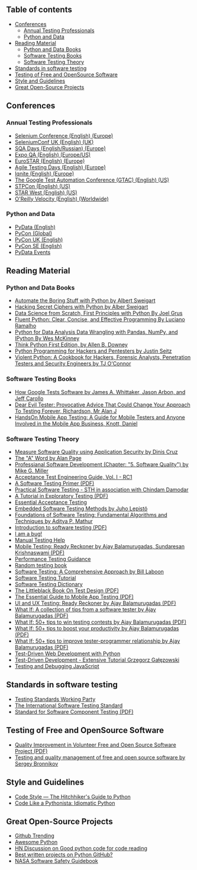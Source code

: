 ## Table of contents
<!-- MarkdownTOC depth=3 autoanchor=true autolink=true bracket=round -->

- [Conferences](#conferences)
    - [Annual Testing Professionals](#annual-testing-professionals)
    - [Python and Data](#python-and-data)
- [Reading Material](#reading-material)
    - [Python and Data Books](#python-and-data-books)
    - [Software Testing Books](#software-testing-books)
    - [Software Testing Theory](#software-testing-theory)
- [Standards in software testing](#standards-in-software-testing)
- [Testing of Free and OpenSource Software](#testing-of-free-and-opensource-software)
- [Style and Guidelines](#style-and-guidelines)
- [Great Open-Source Projects](#great-open-source-projects)

<!-- /MarkdownTOC -->


<a name="conferences"></a>
## Conferences
<a name="annual-testing-professionals"></a>
### Annual Testing Professionals
* [Selenium Conference (English) (Europe)](http://www.seleniumconf.com)
* [SeleniumConf UK (English) (UK)](http://www.seleniumconf.co.uk)
* [SQA Days (English/Russian) (Europe)](http://sqadays.com/en/index)
* [Expo QA (English) (Europe/US)](http://www.expoqa.com/en/index.php)
* [EuroSTAR (English) (Europe)](http://www.eurostarconferences.com/)
* [Agile Testing Days (English) (Europe)](http://www.agiletestingdays.com/)
* [Iqnite (English) (Europe)](http://www.iqnite-conferences.com/index.aspx)
* [The Google Test Automation Conference (GTAC) (English) (US)](https://developers.google.com/google-test-automation-conference/)
* [STPCon (English) (US)](http://www.stpcon.com/)
* [STAR West (English) (US)](http://starwest.techwell.com/)
* [O'Reilly Velocity (English) (Worldwide)](http://conferences.oreilly.com/velocity)

<a name="python-and-data"></a>
### Python and Data
* [PyData (English)](http://pydata.org/events/)
* [PyCon (Global)](http://www.pycon.org/)
* [PyCon UK (English)](http://www.pyconuk.org/)
* [PyCon SE (English)](http://www.pycon.se/)
* [PyData Events](http://pydata.org/events.html)

<a name="reading-material"></a>
## Reading Material
<a name="python-and-data-books"></a>
### Python and Data Books
* [Automate the Boring Stuff with Python by Albert Sweigart](https://automatetheboringstuff.com/)
* [Hacking Secret Ciphers with Python by Alber Sweigart](https://inventwithpython.com/hacking/)
* [Data Science from Scratch, First Principles with Python By Joel Grus](http://shop.oreilly.com/product/0636920033400.do)
* [Fluent Python: Clear, Concise, and Effective Programming By Luciano Ramalho](http://shop.oreilly.com/product/0636920032519.do)
* [Python for Data Analysis Data Wrangling with Pandas, NumPy, and IPython By Wes McKinney](http://shop.oreilly.com/product/0636920023784.do)
* [Think Python First Edition, by Allen B. Downey](http://greenteapress.com/wp/think-python/)
* [Python Programming for Hackers and Pentesters by Justin Seitz](https://www.nostarch.com/blackhatpython)
* [Violent Python: A Cookbook for Hackers, Forensic Analysts, Penetration Testers and Security Engineers by TJ O'Connor](https://www.amazon.com/Violent-Python-Cookbook-Penetration-Engineers/dp/1597499579)

<a name="software-testing-books"></a>
### Software Testing Books
* [How Google Tests Software by James A. Whittaker, Jason Arbon, and Jeff Carollo](https://books.google.co.uk/books?id=vHlTOVTKHeUC&redir_esc=y)
* [Dear Evil Tester: Provocative Advice That Could Change Your Approach To Testing Forever, Richardson, Mr Alan J](https://www.amazon.com/Dear-Evil-Tester-Provocative-Approach/dp/0956733271)
* [HandsOn Mobile App Testing: A Guide for Mobile Testers and Anyone Involved in the Mobile App Business, Knott, Daniel](http://adventuresinqa.com/hands-on-mobile-app-testing/)

<a name="software-testing-theory"></a>
### Software Testing Theory
* [Measure Software Quality using Application Security by Dinis Cruz](https://github.com/DinisCruz/Book_Software_Quality/tree/master/content)
* [The "A" Word by Alan Page](https://leanpub.com/TheAWord)
* [Professianal Software Development (Chapter: "5. Software Quality") by Mike G. Miller](http://mixmastamyk.bitbucket.org/pro_soft_dev/)
* [Acceptance Test Engineering Guide, Vol. I - RC1](https://testingguidance.codeplex.com/)
* [A Software Testing Primer (PDF)](http://www.nickjenkins.net/prose/testingPrimer.pdf)
* [Practical Software Testing - STH in association with Chindam Damodar](http://www.softwaretestinghelp.com/practical-software-testing-new-free-ebook-download/)
* [A Tutorial in Exploratory Testing (PDF)](http://www.kaner.com/pdfs/QAIExploring.pdf)
* [Essential Acceptance Testing](https://leanpub.com/essential_acceptance_testing/c/HgPDBsxyYT6q)
* [Embedded Software Testing Methods by Juho Lepistö](https://www.theseus.fi/bitstream/handle/10024/46873/Lepisto_Juho.pdf?sequence=1)
* [Foundations of Software Testing: Fundamental Algorithms and Techniques by Aditya P. Mathur](http://my.safaribooksonline.com/book/software-engineering-and-development/software-testing/9788131707951)
* [Introduction to software testing (PDF)](http://ebooks.allfree-stuff.com/eBooks_down/Software%20Testing/Introduction%20to%20Software%20Testing.pdf)
* [I am a bug!](http://www.amibug.com/iamabug/p01.html)
* [Manual Testing Help](http://www.softwaretestinghelp.com/manual-testing-help-ebook-free-download/)
* [Mobile Testing: Ready Reckoner by Ajay Balamurugadas, Sundaresan Krishnaswami (PDF)](http://enjoytesting.files.wordpress.com/2013/10/mobile_testing_ready_reckoner.pdf)
* [Performance Testing Guidance](https://perftestingguide.codeplex.com/)
* [Random testing book](https://github.com/regehr/random-testing-book)
* [Software Testing: A Comprehensive Approach by Bill Laboon](https://github.com/laboon/ebook)
* [Software Testing Tutorial](http://www.tutorialspoint.com/software_testing/index.htm)
* [Software Testing Dictionary](http://www.tutorialspoint.com/software_testing_dictionary/index.htm)
* [The Littleblack Book On Test Design (PDF)](http://www.thetesteye.com/papers/TheLittleBlackBookOnTestDesign.pdf)
* [The Essential Guide to Mobile App Testing (PDF)](http://core.ecu.edu/STRG/materials/uTest_eBook_Mobile_Testing.pdf)
* [UI and UX Testing: Ready Reckoner by Ajay Balamurugadas (PDF)](http://enjoytesting.files.wordpress.com/2013/10/ui_and_ux_testing_ready_reckoner.pdf)
* [What If: A collection of tips from a software tester by Ajay Balamurugadas (PDF)](http://enjoytesting.files.wordpress.com/2013/10/whatif.pdf)
* [What If: 50+ tips to win testing contests by Ajay Balamurugadas (PDF)](http://enjoytesting.files.wordpress.com/2013/10/50tipstowintestingcontests.pdf)
* [What If: 50+ tips to boost your productivity by Ajay Balamurugadas (PDF)](http://enjoytesting.files.wordpress.com/2013/10/50-tips-to-boost-your-productivity.pdf)
* [What If: 50+ tips to improve tester-programmer relationship by Ajay Balamurugadas (PDF)](http://enjoytesting.files.wordpress.com/2013/10/50-tips-to-improve-tester-programmer-relationship.pdf)
* [Test-Driven Web Development with Python](http://chimera.labs.oreilly.com/books/1234000000754/index.html)
* [Test-Driven Development - Extensive Tutorial Grzegorz Gałęzowski](https://github.com/grzesiek-galezowski/tdd-ebook)
* [Testing and Debugging JavaScript](https://github.com/roblevintennis/Testing-and-Debugging-JavaScript)

<a name="standards-in-software-testing"></a>
## Standards in software testing
* [Testing Standards Working Party](http://www.testingstandards.co.uk/)
* [The International Software Testing Standard](http://softwaretestingstandard.org/)
* [Standard for Software Component Testing (PDF)](http://www.testingstandards.co.uk/Component%20Testing.pdf)

<a name="testing-of-free-and-opensource-software"></a>
## Testing of Free and OpenSource Software
* [Quality Improvement in Volunteer Free and Open Source Software Project (PDF)](http://www.cyrius.com/publications/michlmayr-phd.pdf)
* [Testing and quality management of free and open source software by Sergey Bronnikov](https://github.com/ligurio/tos-book)

<a name="style-and-guidelines"></a>
## Style and Guidelines
* [Code Style — The Hitchhiker's Guide to Python](http://docs.python-guide.org/en/latest/writing/style/)
* [Code Like a Pythonista: Idiomatic Python](http://python.net/~goodger/projects/pycon/2007/idiomatic/handout.html)

<a name="great-open-source-projects"></a>
## Great Open-Source Projects
* [Github Trending](https://github.com/trending?l=python)
* [Awesome Python](http://awesome-python.com/)
* [HN Discussion on Good python code for code reading](https://news.ycombinator.com/item?id=327710)
* [Best written projects on Python GitHub?](https://www.reddit.com/r/Python/comments/1ls7vq/best_written_projects_on_python_github/)
* [NASA Software Safety Guidebook](https://drive.google.com/open?id=0B6Hcdhqew1dAZ2E2Z2RCVWFKSE0)
